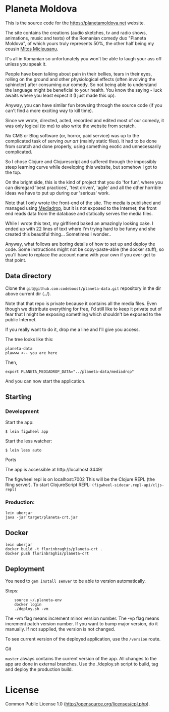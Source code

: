 # Planeta Moldova 

This is the source code for the https://planetamoldova.net website.

The site contains the creations (audio sketches, tv and radio shows, animations, music and texts) of the Romanian comedy duo "Planeta Moldova", of which yours truly represents 50%, the other half being my cousin [Mitos Micleusanu](https://micleusanu.blogspot.com/).

It's all in Romanian so unfortunately you won't be able to laugh your ass off unless you speak it. 

People have been talking about pain in their bellies, tears in their eyes, rolling on the ground and other physiological effects (often involving the sphincter) after consuming our comedy. So not being able to understand the language might be beneficial to your health.
You know the saying - luck awaits where you least expect it (I just made this up).

Anyway, you can have similar fun browsing through the source code (if you can't find a more exciting way to kill time). 

Since we wrote, directed, acted, recorded and edited most of our comedy, it was only logical (to me) to also write the website from scratch. 

No CMS or Blog software (or, horror, paid service) was up to the complicated task of serving *our art* (mainly static files). 
It had to be done from scratch and done properly, using something exotic and unnecessarily complicated.

So I chose Clojure and Clojurescript and suffered through the impossibly steep learning curve while developing this website, but somehow I got to the top. 

On the bright side, this is the kind of project that you do 'for fun', where you can disregard 'best practices', 'test driven', 'agile' and all the other horrible ideas we have to put up during our 'serious' work. 

Note that I only wrote the front-end of the site. The media is published and managed using [Mediadrop](https://github.com/mediadrop/mediadrop), but it is not exposed to the Internet; the front end reads data from the database and statically serves the media files.

While I wrote this text, my girlfriend baked an amazingly looking cake. I ended up with 22 lines of text where I'm trying hard to be funny and she created this beautiful thing... Sometimes I wonder..

Anyway, what follows are boring details of how to set up and deploy the code. Some instructions might not be copy-paste-able (the docker stuff), so you'll have to replace the account name with your own if you ever get to that point.

## Data directory

Clone the `git@github.com:codeboost/planeta-data.git` repository in the dir above current dir (../).

Note that that repo is private because it contains all the media files. Even though we distribute everything for free, I'd still like to keep it private out of fear that I might be exposing something which shouldn't be exposed to the public Internet.

If you really want to do it, drop me a line and I'll give you access.

The tree looks like this:

  	planeta-data
  	plawww <-- you are here

Then,

	export PLANETA_MEDIADROP_DATA="../planeta-data/mediadrop"

And you can now start the application.


## Starting 


### Development

Start the app:

    $ lein figwheel app

Start the less watcher:

    $ lein less auto

Ports

The app is accessible at http://localhost:3449/

The figwheel repl is on localhost:7002
This will be the Clojure REPL (the Ring server).
To start ClojureScript REPL: `(figwheel-sidecar.repl-api/cljs-repl)`


### Production:
	
	lein uberjar
	java -jar target/planeta-crt.jar

## Docker
	lein uberjar
	docker build -t florinbraghis/planeta-crt .
	docker push florinbraghis/planeta-crt

## Deployment

You need to `gem install semver` to be able to version automatically.

Steps:

		source ~/.planeta-env
		docker login
		./deploy.sh -vm


The -vm flag means increment minor version number.
The -vp flag means increment patch version number.
If you want to bump major version, do it manually.
If not supplied, the version is not changed.

To see current version of the deployed application, use the `/version` route.

Git

`master` always contains the current version of the app. 
All changes to the app are done in external branches. 
Use the ./deploy.sh script to build, tag and deploy the production build.

# License

Common Public License 1.0 (http://opensource.org/licenses/cpl.php).
